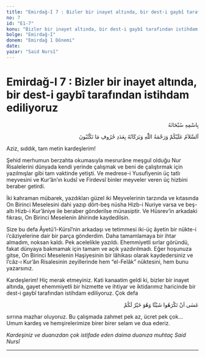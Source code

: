 ```yaml
---
title: "Emirdağ-I 7 : Bizler bir inayet altında, bir dest-i gaybî tarafından istihdam ediliyoruz"
no: 7
id: "E1-7"
konu: "Bizler bir inayet altında, bir dest-i gaybî tarafından istihdam ediliyoruz"
bolge: "Emirdağ-I"
donem: "Emirdağ 1 Dönemi"
date: 
yazar: "Said Nursî"
---
```


# Emirdağ-I 7 : Bizler bir inayet altında, bir dest-i gaybî tarafından istihdam ediliyoruz

<p class="arabic" dir="rtl" title="Meal: “Her türlü noksan sıfatlardan yüce olan Allah’ın adıyla.”">بِاسْمِهِ سُبْحَانَهُ</p>

<p class="arabic" dir="rtl" title="Meal: “Yazmakta olduklarınızın harfleri adedince Allah'ın selamı, rahmeti ve bereketleri üzerinize olsun.”">اَلسَّلاَمُ عَلَيْكُمْ وَرَحْمَةُ اللّٰهِ وَبَرَكَاتُهُ بِعَدَدِ حُرُوفِ مَا تَكْتُبُونَ</p>

Aziz, sıddık, tam metin kardeşlerim!

Şehid merhumun berzahta okumasıyla mesrurâne meşgul olduğu Nur Risalelerini dünyada kendi yerinde çalışmak ve beni de çalıştırmak için yazılmışlar gibi tam vaktinde yetişti. Ve medrese-i Yusufiyenin üç tatlı meyvesini ve Kur’ân’ın kudsî ve Firdevsî binler meyveler veren üç hizbini beraber getirdi.

İki kahraman mübarek, yazdıkları güzel iki Meyvelerinin tarzında ve kıtasında On Birinci Meselesini dahi yazıp dört-beş nüsha Hizb-i Nuriye varsa ve beş-altı Hizb-i Kur’âniye ile beraber gönderilse münasiptir. Ve Hüsrev’in arkadaki fıkrası, On Birinci Meselenin âhirinde kaydedilsin.

Size bu defa Âyetü’l-Kürsî’nin arkadaşı ve tetimmesi iki-üç âyetin bir nükte-i i’câziyelerine dair bir parça gönderdim. Daha tamamlamaya bir ihtar almadım, noksan kaldı. Pek acelelikle yazıldı. Ehemmiyetli sırlar göründü, fakat dünyaya bakmamak için tamam ve açık yazdırılmadı. Eğer hoşunuza gitse, On Birinci Meselenin Haşiyesinin bir lâhikası olarak kaydedersiniz ve İ’câz-ı Kur’ân Risalesinin zeyillerinde hem “el-Felâk” nüktesini, hem bunu yazarsınız.

Kardeşlerim! Hiç merak etmeyiniz. Kati kanaatim geldi ki, bizler bir inayet altında, gayet ehemmiyetli bir hizmette ve ihtiyar ve iktidarımız haricinde bir dest-i gaybî tarafından istihdam ediliyoruz. Çok defa

<p class="arabic" dir="rtl" title="Meal: “Olur ki, bir şey sizin için hayırlı iken, siz onu hoş görmezsiniz.” [Bakara Sûresi, 2:216]">عَسٰى‮ ‬اَنْ‮ ‬تَكْرَهُوا‮ ‬شَيْئًا‮ ‬وَهُوَ‮ ‬خَيْرٌ‮ ‬لَكُمْ</p>

sırrına mazhar oluyoruz. Bu çalışmada zahmet pek az, ücret pek çok... Umum kardeş ve hemşirelerimize birer birer selam ve dua ederiz.

*Kardeşiniz ve duanızdan çok istifade eden*
*daima duanıza muhtaç*
*Said Nursî*

***
